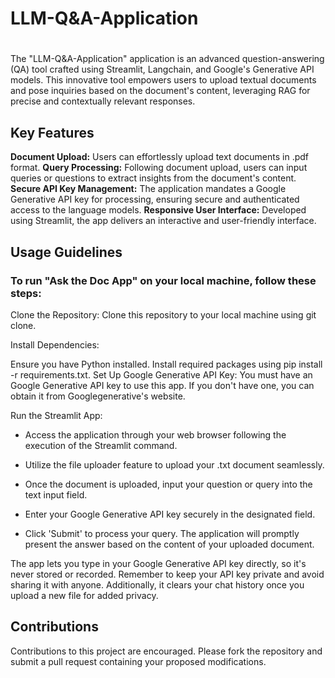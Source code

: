 # LLM-Q&A-Application
# 

The "LLM-Q&A-Application" application is an advanced question-answering (QA) tool crafted using Streamlit, Langchain, and Google's Generative API models. This innovative tool empowers users to upload textual documents and pose inquiries based on the document's content, leveraging RAG for precise and contextually relevant responses.

## Key Features

**Document Upload:** Users can effortlessly upload text documents in .pdf format.
**Query Processing:** Following document upload, users can input queries or questions to extract insights from the document's content.
**Secure API Key Management:** The application mandates a Google Generative API key for processing, ensuring secure and authenticated access to the language models.
**Responsive User Interface:** Developed using Streamlit, the app delivers an interactive and user-friendly interface.

## Usage Guidelines

### To run "Ask the Doc App" on your local machine, follow these steps:

Clone the Repository: Clone this repository to your local machine using git clone.

Install Dependencies:

Ensure you have Python installed. Install required packages using pip install -r requirements.txt. Set Up Google Generative API Key: You must have an Google Generative API key to use this app. If you don't have one, you can obtain it from Googlegenerative's website.

Run the Streamlit App:

- Access the application through your web browser following the execution of the Streamlit command.

- Utilize the file uploader feature to upload your .txt document seamlessly.

- Once the document is uploaded, input your question or query into the text input field.

- Enter your Google Generative API key securely in the designated field.

- Click 'Submit' to process your query. The application will promptly present the answer based on the content of your uploaded document.

The app lets you type in your Google Generative API key directly, so it's never stored or recorded. Remember to keep your API key private and avoid sharing it with anyone. Additionally, it clears your chat history once you upload a new file for added privacy.

## Contributions

Contributions to this project are encouraged. Please fork the repository and submit a pull request containing your proposed modifications.
